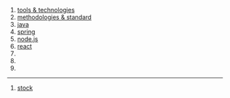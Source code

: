 

1. [tools & technologies](https://github.com/prak-joy/tools/blob/main/README.md)
2. [methodologies & standard](https://github.com/prak-joy/methodology/blob/main/README.md)
3. [java](https://github.com/prak-joy/java/blob/main/README.md)
4. [spring](https://github.com/prak-joy/spring/blob/main/README.md)
5. [node.js](https://github.com/prak-joy/nodejs/blob/main/README.md)
6. [react](https://github.com/prak-joy/react/blob/main/README.md)
7. 
8. 
9. 

-----------
1. [stock](https://github.com/prak-joy/stock/blob/main/README.md)

